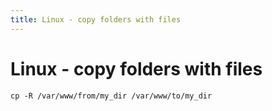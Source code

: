 ```yaml
---
title: Linux - copy folders with files
---
```


<h1 class="header">Linux - copy folders with files</h1>

```code
cp -R /var/www/from/my_dir /var/www/to/my_dir
```